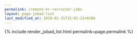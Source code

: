 ```yaml
---
permalink: /remote-hr-recruiter-jobs
layout: page-jobad-list
last_modified_at: 2019-01-31T15:01:22+0100
---
```

{% include render_jobad_list.html permalink=page.permalink %}
